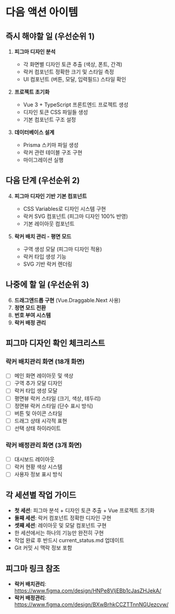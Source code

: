# 다음 액션 아이템

## 즉시 해야할 일 (우선순위 1)
1. **피그마 디자인 분석**
   - 각 화면별 디자인 토큰 추출 (색상, 폰트, 간격)
   - 락커 컴포넌트 정확한 크기 및 스타일 측정
   - UI 컴포넌트 (버튼, 모달, 입력필드) 스타일 확인

2. **프로젝트 초기화**
   - Vue 3 + TypeScript 프론트엔드 프로젝트 생성
   - 디자인 토큰 CSS 파일들 생성
   - 기본 컴포넌트 구조 설정

3. **데이터베이스 설계**
   - Prisma 스키마 파일 생성
   - 락커 관련 테이블 구조 구현
   - 마이그레이션 실행

## 다음 단계 (우선순위 2)
4. **피그마 디자인 기반 기본 컴포넌트**
   - CSS Variables로 디자인 시스템 구현
   - 락커 SVG 컴포넌트 (피그마 디자인 100% 반영)
   - 기본 레이아웃 컴포넌트

5. **락커 배치 관리 - 평면 모드**
   - 구역 생성 모달 (피그마 디자인 적용)
   - 락커 타입 생성 기능
   - SVG 기반 락커 렌더링

## 나중에 할 일 (우선순위 3)
6. **드래그앤드롭 구현** (Vue.Draggable.Next 사용)
7. **정면 모드 전환**
8. **번호 부여 시스템**
9. **락커 배정 관리**

## 피그마 디자인 확인 체크리스트
### 락커 배치관리 화면 (18개 화면)
- [ ] 메인 화면 레이아웃 및 색상
- [ ] 구역 추가 모달 디자인
- [ ] 락커 타입 생성 모달
- [ ] 평면뷰 락커 스타일 (크기, 색상, 테두리)
- [ ] 정면뷰 락커 스타일 (단수 표시 방식)
- [ ] 버튼 및 아이콘 스타일
- [ ] 드래그 상태 시각적 표현
- [ ] 선택 상태 하이라이트

### 락커 배정관리 화면 (3개 화면)
- [ ] 대시보드 레이아웃
- [ ] 락커 현황 색상 시스템
- [ ] 사용자 정보 표시 방식

## 각 세션별 작업 가이드
- **첫 세션**: 피그마 분석 + 디자인 토큰 추출 + Vue 프로젝트 초기화
- **둘째 세션**: 락커 컴포넌트 정확한 디자인 구현
- **셋째 세션**: 레이아웃 및 모달 컴포넌트 구현
- 한 세션에서는 하나의 기능만 완전히 구현
- 작업 완료 후 반드시 current_status.md 업데이트
- Git 커밋 시 맥락 정보 포함

## 피그마 링크 참조
- **락커 배치관리**: https://www.figma.com/design/HNPe8VljEBb1cJasZHJekA/
- **락커 배정관리**: https://www.figma.com/design/BXwBrhkCCZTTnnNGUezcvw/